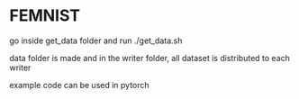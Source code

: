 # FEMNIST
go inside get_data folder and run ./get_data.sh

data folder is made and in the writer folder, all dataset is distributed to each writer

example code can be used in pytorch
